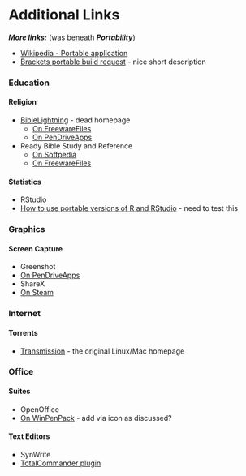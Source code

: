
# Additional Links

**_More links:_** (was beneath **_Portability_**)
* [Wikipedia - Portable application](https://en.wikipedia.org/wiki/Portable_application)
* [Brackets portable build request](https://trello.com/c/sHyY0KlB/1003-portable-build) - nice short description

### Education

#### Religion
* [BibleLightning](http://www.biblelightning.org/) - dead homepage
  * [On FreewareFiles](http://www.freewarefiles.com/BibleLightning_program_91140.html)
  * [On PenDriveApps](https://pendriveapps.com/portable-bible-lightning/)
* Ready Bible Study and Reference
  * [On Softpedia](http://www.softpedia.com/get/Others/Home-Education/Ready-Bible-Study-and-Reference.shtml)
  * [On FreewareFiles](http://www.freewarefiles.com/Ready-Bible-Study-and-Reference_program_107176.html)
  
#### Statistics
* RStudio
 * [How to use portable versions of R and RStudio](https://github.com/ClaudiaBrauer/A-very-short-introduction-to-R/blob/master/documents/Portable%20versions%20of%20R%20and%20RStudio.pdf) - need to test this
  
### Graphics

#### Screen Capture
* Greenshot
 * [On PenDriveApps](https://pendriveapps.com/free-screen-capture-tool-greenshot/)
* ShareX
 * [On Steam](http://store.steampowered.com/app/400040/)
  
### Internet

#### Torrents
* [Transmission](https://transmissionbt.com/) - the original Linux/Mac homepage

### Office

#### Suites
* OpenOffice
 * [On WinPenPack](http://www.winpenpack.com/en/download.php?view.1341) - add via icon as discussed?
 
#### Text Editors
* SynWrite
 * [TotalCommander plugin](http://totalcmd.net/plugring/syn2.html)
  
  
  
  
